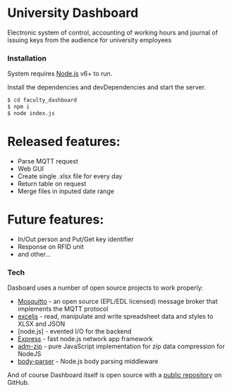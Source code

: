 # University Dashboard
Electronic system of control, accounting of working hours and journal of issuing keys from the audience for university employees

### Installation

System requires [Node.js](https://nodejs.org/) v6+ to run.

Install the dependencies and devDependencies and start the server.

```sh
$ cd faculty_dashboard
$ npm i
$ node index.js
```

# Released features:

  - Parse MQTT request
  - Web GUI
  - Create single .xlsx file for every day
  - Return table on request
  - Merge files in inputed date range

# Future features:
  - In/Out person and Put/Get key identifier
  - Response on RFID unit
  - and other...

### Tech
Dasboard uses a number of open source projects to work properly:

* [Mosquitto](https://mosquitto.org/) - an open source (EPL/EDL licensed) message broker that implements the MQTT protocol
* [exceljs](https://www.npmjs.com/package/exceljs) - read, manipulate and write spreadsheet data and styles to XLSX and JSON
* [node.js] - evented I/O for the backend
* [Express](https://expressjs.com/) - fast node.js network app framework
* [adm-zip](https://www.npmjs.com/package/adm-zip) - pure JavaScript implementation for zip data compression for NodeJS
* [body-parser](https://www.npmjs.com/package/body-parser) - Node.js body parsing middleware

And of course Dashboard itself is open source with a [public repository](https://github.com/currentlib/faculty_dashboard)
 on GitHub.
